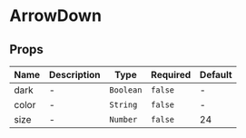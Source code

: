 # ArrowDown

## Props

<!-- @vuese:ArrowDown:props:start -->

| Name  | Description | Type      | Required | Default |
| ----- | ----------- | --------- | -------- | ------- |
| dark  | -           | `Boolean` | `false`  | -       |
| color | -           | `String`  | `false`  | -       |
| size  | -           | `Number`  | `false`  | 24      |

<!-- @vuese:ArrowDown:props:end -->

